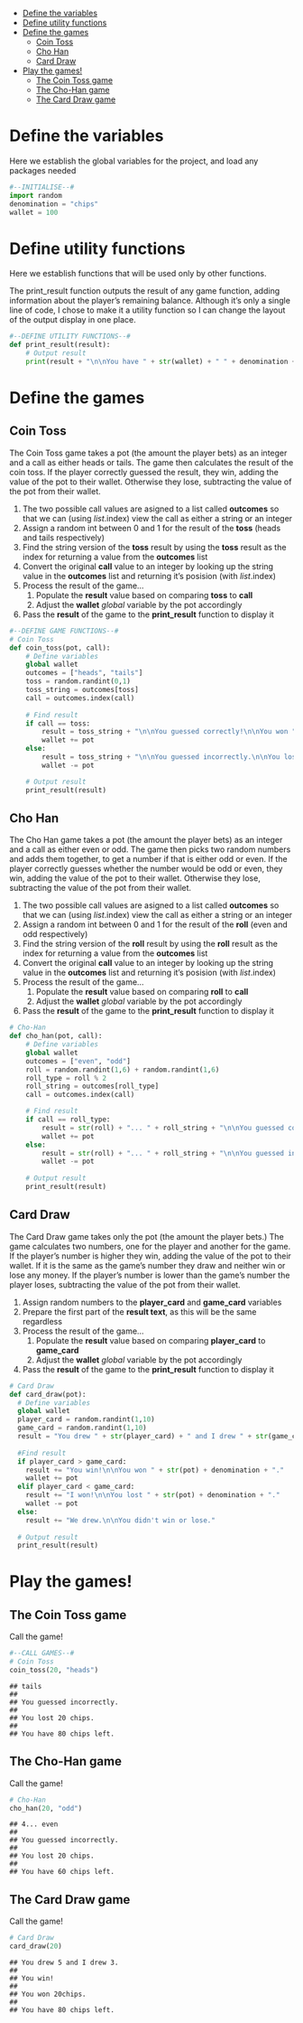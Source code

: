 -   [Define the variables](#define-the-variables)
-   [Define utility functions](#define-utility-functions)
-   [Define the games](#define-the-games)
    -   [Coin Toss](#coin-toss)
    -   [Cho Han](#cho-han)
    -   [Card Draw](#card-draw)
-   [Play the games!](#play-the-games)
    -   [The Coin Toss game](#the-coin-toss-game)
    -   [The Cho-Han game](#the-cho-han-game)
    -   [The Card Draw game](#the-card-draw-game)

Define the variables
====================

Here we establish the global variables for the project, and load any
packages needed

``` python
#--INITIALISE--#
import random
denomination = "chips"
wallet = 100
```

Define utility functions
========================

Here we establish functions that will be used only by other functions.

The print\_result function outputs the result of any game function,
adding information about the player’s remaining balance. Although it’s
only a single line of code, I chose to make it a utility function so I
can change the layout of the output display in one place.

``` python
#--DEFINE UTILITY FUNCTIONS--#
def print_result(result):
    # Output result
    print(result + "\n\nYou have " + str(wallet) + " " + denomination + " left.")
```

Define the games
================

Coin Toss
---------

The Coin Toss game takes a pot (the amount the player bets) as an
integer and a call as either heads or tails. The game then calculates
the result of the coin toss. If the player correctly guessed the result,
they win, adding the value of the pot to their wallet. Otherwise they
lose, subtracting the value of the pot from their wallet.

1.  The two possible call values are asigned to a list called
    **outcomes** so that we can (using *list*.index) view the call as
    either a string or an integer
2.  Assign a random int between 0 and 1 for the result of the **toss**
    (heads and tails respectively)
3.  Find the string version of the **toss** result by using the **toss**
    result as the index for returning a value from the **outcomes** list
4.  Convert the original **call** value to an integer by looking up the
    string value in the **outcomes** list and returning it’s posision
    (with *list*.index)
5.  Process the result of the game…
    1.  Populate the **result** value based on comparing **toss** to
        **call**
    2.  Adjust the **wallet** *global* variable by the pot accordingly
6.  Pass the **result** of the game to the **print\_result** function to
    display it

``` python
#--DEFINE GAME FUNCTIONS--#
# Coin Toss
def coin_toss(pot, call):
    # Define variables
    global wallet
    outcomes = ["heads", "tails"]
    toss = random.randint(0,1)
    toss_string = outcomes[toss]
    call = outcomes.index(call)
    
    # Find result
    if call == toss:
        result = toss_string + "\n\nYou guessed correctly!\n\nYou won " + str(pot) + " " + denomination + "!"
        wallet += pot
    else:
        result = toss_string + "\n\nYou guessed incorrectly.\n\nYou lost " + str(pot) + " " + denomination + "."
        wallet -= pot

    # Output result
    print_result(result)
```

Cho Han
-------

The Cho Han game takes a pot (the amount the player bets) as an integer
and a call as either even or odd. The game then picks two random numbers
and adds them together, to get a number if that is either odd or even.
If the player correctly guesses whether the number would be odd or even,
they win, adding the value of the pot to their wallet. Otherwise they
lose, subtracting the value of the pot from their wallet.

1.  The two possible call values are asigned to a list called
    **outcomes** so that we can (using *list*.index) view the call as
    either a string or an integer
2.  Assign a random int between 0 and 1 for the result of the **roll**
    (even and odd respectively)
3.  Find the string version of the **roll** result by using the **roll**
    result as the index for returning a value from the **outcomes** list
4.  Convert the original **call** value to an integer by looking up the
    string value in the **outcomes** list and returning it’s posision
    (with *list*.index)
5.  Process the result of the game…
    1.  Populate the **result** value based on comparing **roll** to
        **call**
    2.  Adjust the **wallet** *global* variable by the pot accordingly
6.  Pass the **result** of the game to the **print\_result** function to
    display it

``` python
# Cho-Han
def cho_han(pot, call):
    # Define variables
    global wallet
    outcomes = ["even", "odd"]
    roll = random.randint(1,6) + random.randint(1,6)
    roll_type = roll % 2
    roll_string = outcomes[roll_type]
    call = outcomes.index(call)

    # Find result
    if call == roll_type:
        result = str(roll) + "... " + roll_string + "\n\nYou guessed correctly!\n\nYou won " + str(pot) + " " + denomination + "!"
        wallet += pot
    else:
        result = str(roll) + "... " + roll_string + "\n\nYou guessed incorrectly.\n\nYou lost " + str(pot) + " " + denomination + "."
        wallet -= pot
    
    # Output result
    print_result(result)
```

Card Draw
---------

The Card Draw game takes only the pot (the amount the player bets.) The
game calculates two numbers, one for the player and another for the
game. If the player’s number is higher they win, adding the value of the
pot to their wallet. If it is the same as the game’s number they draw
and neither win or lose any money. If the player’s number is lower than
the game’s number the player loses, subtracting the value of the pot
from their wallet.

1.  Assign random numbers to the **player\_card** and **game\_card**
    variables
2.  Prepare the first part of the **result text**, as this will be the
    same regardless
3.  Process the result of the game…
    1.  Populate the **result** value based on comparing
        **player\_card** to **game\_card**
    2.  Adjust the **wallet** *global* variable by the pot accordingly
4.  Pass the **result** of the game to the **print\_result** function to
    display it

``` python
# Card Draw
def card_draw(pot):
  # Define variables
  global wallet
  player_card = random.randint(1,10)
  game_card = random.randint(1,10)
  result = "You drew " + str(player_card) + " and I drew " + str(game_card) + ".\n\n"
  
  #Find result
  if player_card > game_card:
    result += "You win!\n\nYou won " + str(pot) + denomination + "."
    wallet += pot
  elif player_card < game_card:
    result += "I won!\n\nYou lost " + str(pot) + denomination + "."
    wallet -= pot
  else:
    result += "We drew.\n\nYou didn't win or lose."
    
  # Output result
  print_result(result)
```

Play the games!
===============

The Coin Toss game
------------------

Call the game!

``` python
#--CALL GAMES--#
# Coin Toss
coin_toss(20, "heads")
```

    ## tails
    ## 
    ## You guessed incorrectly.
    ## 
    ## You lost 20 chips.
    ## 
    ## You have 80 chips left.

The Cho-Han game
----------------

Call the game!

``` python
# Cho-Han
cho_han(20, "odd")
```

    ## 4... even
    ## 
    ## You guessed incorrectly.
    ## 
    ## You lost 20 chips.
    ## 
    ## You have 60 chips left.

The Card Draw game
------------------

Call the game!

``` python
# Card Draw
card_draw(20)
```

    ## You drew 5 and I drew 3.
    ## 
    ## You win!
    ## 
    ## You won 20chips.
    ## 
    ## You have 80 chips left.
